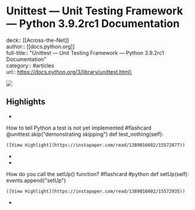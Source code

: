 # Unittest — Unit Testing Framework — Python 3.9.2rc1 Documentation

deck:: [[Across-the-Net]]\
author:: [[docs.python.org]]\
full-title:: "Unittest — Unit Testing Framework — Python 3.9.2rc1 Documentation"\
category:: #articles\
url:: https://docs.python.org/3/library/unittest.html\

![](https://readwise-assets.s3.amazonaws.com/static/images/article2.74d541386bbf.png)

## Highlights
- 
 How to tell Python a test is not yet implemented #flashcard 
    @unittest.skip("demonstrating skipping")
     def test_nothing(self):

    ([View Highlight](https://instapaper.com/read/1389016602/15572877))
-
- 
 How do you call the setUp() function? #flashcard  #python 
    def setUp(self):
     events.append("setUp")

    ([View Highlight](https://instapaper.com/read/1389016602/15572935))
-

